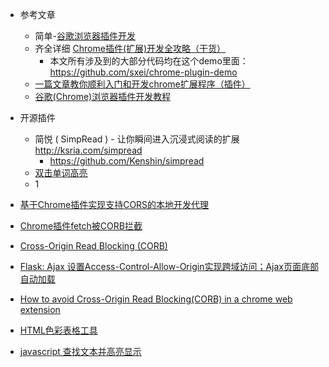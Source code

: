 - 参考文章
    - 简单-[谷歌浏览器插件开发](https://blog.csdn.net/u012865381/article/details/78645215)
    - 齐全详细 [Chrome插件(扩展)开发全攻略（干货）](https://blog.csdn.net/qq_35430000/article/details/79421544)
        - 本文所有涉及到的大部分代码均在这个demo里面：https://github.com/sxei/chrome-plugin-demo
    - [一篇文章教你顺利入门和开发chrome扩展程序（插件）](https://juejin.im/post/5c135a275188257284143418)
    - [谷歌(Chrome)浏览器插件开发教程](https://www.jianshu.com/p/51c650f98d9c)

- 开源插件
    - 简悦 ( SimpRead ) - 让你瞬间进入沉浸式阅读的扩展 http://ksria.com/simpread
        - https://github.com/Kenshin/simpread
    - [双击单词高亮](https://github.com/qishibo/highlightCode
)
    - 1
    
- [基于Chrome插件实现支持CORS的本地开发代理](https://juejin.im/post/5b4c821c6fb9a04f9c43b700)

- [Chrome插件fetch被CORB拦截](https://segmentfault.com/q/1010000018608266)

- [Cross-Origin Read Blocking (CORB)](https://juejin.im/post/5cc2e3ecf265da03904c1e06)

- [Flask: Ajax 设置Access-Control-Allow-Origin实现跨域访问；Ajax页面底部自动加载](https://blog.csdn.net/Kevin_QQ/article/details/51761654)

- [How to avoid Cross-Origin Read Blocking(CORB) in a chrome web extension](https://stackoverflow.com/questions/54786635/how-to-avoid-cross-origin-read-blockingcorb-in-a-chrome-web-extension)

- [HTML色彩表格工具](https://html-color-codes.info/chinese/)
- [javascript 查找文本并高亮显示](https://www.cnblogs.com/joyho/articles/3510388.html)